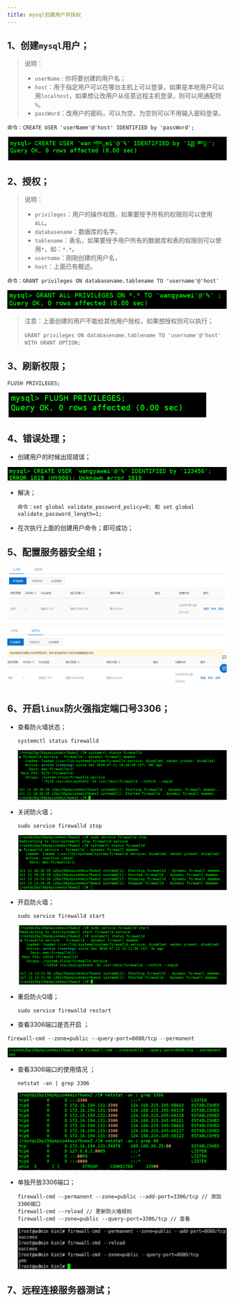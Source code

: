 ```yaml
---
title: mysql创建用户并授权
---
```


## 1、创建`mysql`用户；

> 说明：
>
> - `userName` : 你将要创建的用户名；
> - `host`：用于指定用户可以在哪台主机上可以登录，如果是本地用户可以用`localhost`，如果想让改用户从任意远程主机登录，则可以用通配符 `%`。
> - `passWord`：改用户的密码，可以为空，为空则可以不用输入密码登录。

```
命令：CREATE USER 'userName'@'host' IDENTIFIED by 'passWord';
```

![1594527855404](assets/1594527855404.png)

## 2、授权；

> 说明：
>
> - `privileges`：用户的操作权限，如果要授予所有的权限则可以使用`ALL`。
> - `databasename`：数据库的名字。
> - `tablename`：表名，如果要授予用户所有的数据库和表的权限则可以使用`*`，如：`*.*`。
> - `username`：刚刚创建的用户名，
> - `host`：上面已有概述。

```
命令：GRANT privileges ON databasename.tablename TO 'username'@'host'
```

![1594527974719](assets/1594527974719.png)

> 注意：上面创建的用户不能给其他用户授权，如果想授权则可以执行；
>
> ` GRANT privileges ON databasename.tablename TO 'username'@'host' WITH GRANT OPTION; `

## 3、刷新权限；

```
FLUSH PRIVILEGES;
```

![1594530165573](assets/1594530165573.png)

## 4、错误处理；

- 创建用户的时候出现错误；

![1594529657545](assets/1594529657545.png)

- 解决；

  ```
  命令：set global validate_password_policy=0; 和 set global validate_password_length=1;
  ```

- 在次执行上面的创建用户命令；即可成功；

## 5、配置服务器安全组；

![1594529927751](assets/1594529927751.png)

![1594529944379](assets/1594529944379.png)

## 6、开启`linux`防火强指定端口号3306；

- 查看防火墙状态；

  ```
  systemctl status firewalld
  ```

  ![1594530551649](assets/1594530551649.png)

- 关闭防火墙；

  ```
  sudo service firewalld stop
  ```

  ![1594530676467](assets/1594530676467.png)

- 开启防火墙；

  ```
  sudo service firewalld start
  ```

  ![1594530740077](assets/1594530740077.png)

- 重启防火Q墙；

  ```
  sudo service firewalld restart
  ```

-  查看3306端口是否开启 ；

  ```
  firewall-cmd --zone=public --query-port=8080/tcp --permanent
  ```

  ![1594531217301](assets/1594531217301.png)

- 查看3306端口的使用情况 ；

  ```
  netstat -an | grep 3306
  ```

  <img src="assets/1594531323023.png" alt="1594531323023" style="zoom:67%;" />
  
- 单独开放3306端口；

  ```
  firewall-cmd --permanent --zone=public --add-port=3306/tcp // 添加3306端口
  firewall-cmd --reload // 更新防火墙规则
  firewall-cmd --zone=public --query-port=3306/tcp // 查看
  ```

  <img src="assets/1594531485719.png" alt="1594531485719" style="zoom:67%;" />

## 7、远程连接服务器测试；

